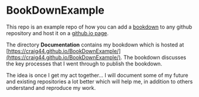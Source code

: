 # BookDownExample
This repo is an example repo of how you can add a [bookdown](https://bookdown.org/home/) to any github repository and host it on a [github.io page](https://pages.github.com/).

The directory **Documentation** contains my bookdown which is hosted at [https://craig44.github.io/BookDownExample/](https://craig44.github.io/BookDownExample/). The bookdown 
discusses the key processes that I went through to publish the bookdown.

The idea is once I get my act together... I will document some of my future and existing repositories a lot better which will help me, in addition to others understand and reproduce my work.



